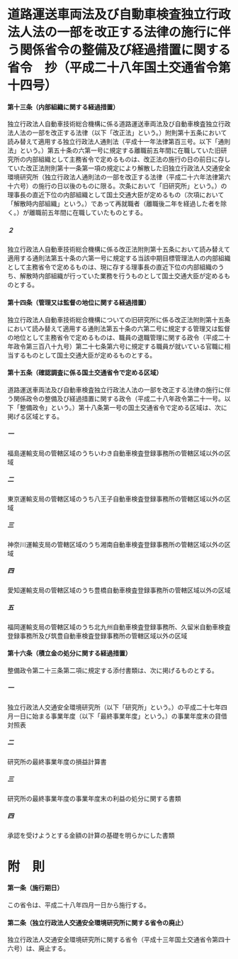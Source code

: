 # 道路運送車両法及び自動車検査独立行政法人法の一部を改正する法律の施行に伴う関係省令の整備及び経過措置に関する省令　抄（平成二十八年国土交通省令第十四号）
#### 第十三条（内部組織に関する経過措置）
独立行政法人自動車技術総合機構に係る道路運送車両法及び自動車検査独立行政法人法の一部を改正する法律（以下「改正法」という。）附則第十五条において読み替えて適用する独立行政法人通則法（平成十一年法律第百三号。以下「通則法」という。）第五十条の六第一号に規定する離職前五年間に在職していた旧研究所の内部組織として主務省令で定めるものは、改正法の施行の日の前日に存していた改正法附則第十一条第一項の規定により解散した旧独立行政法人交通安全環境研究所（独立行政法人通則法の一部を改正する法律（平成二十六年法律第六十六号）の施行の日以後のものに限る。次条において「旧研究所」という。）の理事長の直近下位の内部組織として国土交通大臣が定めるもの（次項において「解散時内部組織」という。）であって再就職者（離職後二年を経過した者を除く。）が離職前五年間に在職していたものとする。
##### ２
独立行政法人自動車技術総合機構に係る改正法附則第十五条において読み替えて適用する通則法第五十条の六第一号に規定する当該中期目標管理法人の内部組織として主務省令で定めるものは、現に存する理事長の直近下位の内部組織のうち、解散時内部組織が行っていた業務を行うものとして国土交通大臣が定めるものとする。
#### 第十四条（管理又は監督の地位に関する経過措置）
独立行政法人自動車技術総合機構についての旧研究所に係る改正法附則第十五条において読み替えて適用する通則法第五十条の六第二号に規定する管理又は監督の地位として主務省令で定めるものは、職員の退職管理に関する政令（平成二十年政令第三百八十九号）第二十七条第六号に規定する職員が就いている官職に相当するものとして国土交通大臣が定めるものとする。
#### 第十五条（確認調査に係る国土交通省令で定める区域）
道路運送車両法及び自動車検査独立行政法人法の一部を改正する法律の施行に伴う関係政令の整備及び経過措置に関する政令（平成二十八年政令第二十一号。以下「整備政令」という。）第十八条第一号の国土交通省令で定める区域は、次に掲げる区域とする。
##### 一
福島運輸支局の管轄区域のうちいわき自動車検査登録事務所の管轄区域以外の区域
##### 二
東京運輸支局の管轄区域のうち八王子自動車検査登録事務所の管轄区域以外の区域
##### 三
神奈川運輸支局の管轄区域のうち湘南自動車検査登録事務所の管轄区域以外の区域
##### 四
愛知運輸支局の管轄区域のうち豊橋自動車検査登録事務所の管轄区域以外の区域
##### 五
福岡運輸支局の管轄区域のうち北九州自動車検査登録事務所、久留米自動車検査登録事務所及び筑豊自動車検査登録事務所の管轄区域以外の区域
#### 第十六条（積立金の処分に関する経過措置）
整備政令第二十三条第二項に規定する添付書類は、次に掲げるものとする。
##### 一
独立行政法人交通安全環境研究所（以下「研究所」という。）の平成二十七年四月一日に始まる事業年度（以下「最終事業年度」という。）の事業年度末の貸借対照表
##### 二
研究所の最終事業年度の損益計算書
##### 三
研究所の最終事業年度の事業年度末の利益の処分に関する書類
##### 四
承認を受けようとする金額の計算の基礎を明らかにした書類
# 附　則
#### 第一条（施行期日）
この省令は、平成二十八年四月一日から施行する。
#### 第二条（独立行政法人交通安全環境研究所に関する省令の廃止）
独立行政法人交通安全環境研究所に関する省令（平成十三年国土交通省令第四十六号）は、廃止する。
